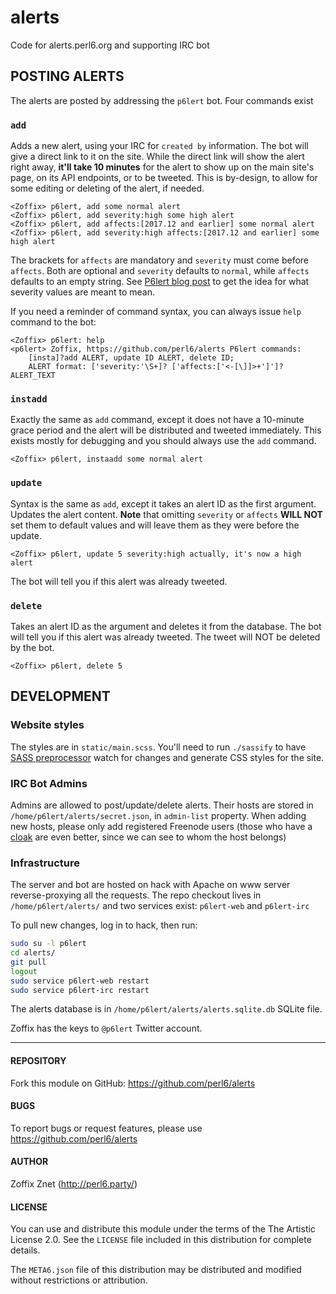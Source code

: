 # alerts

Code for alerts.perl6.org and supporting IRC bot

## POSTING ALERTS

The alerts are posted by addressing the `p6lert` bot. Four commands exist

### `add`

Adds a new alert, using your IRC for `created by` information.
The bot will give a direct link to it on the site. While
the direct link will show the alert right away, **it'll take 10 minutes** for
the alert to show up on the main site's page, on its API endpoints, or to be
tweeted. This is by-design, to allow for some editing or deleting of the alert,
if needed.

```
<Zoffix> p6lert, add some normal alert
<Zoffix> p6lert, add severity:high some high alert
<Zoffix> p6lert, add affects:[2017.12 and earlier] some normal alert
<Zoffix> p6lert, add severity:high affects:[2017.12 and earlier] some high alert
```

The brackets for `affects` are mandatory and `severity` must come before
`affects`. Both are optional and `severity` defaults to `normal`, while
`affects` defaults to an empty string. See [P6lert blog
post](https://rakudo.party/post/Announcing-P6lert-Your-Direct-Connection-to-Perl-6-Core-Developers)
to get the idea for what severity values are meant to mean.

If you need a reminder of command syntax, you can always issue `help` command
to the bot:

```
<Zoffix> p6lert: help
<p6lert> Zoffix, https://github.com/perl6/alerts P6lert commands:
    [insta]?add ALERT, update ID ALERT, delete ID;
    ALERT format: ['severity:'\S+]? ['affects:['<-[\]]>+']']? ALERT_TEXT
```

### `instadd`

Exactly the same as `add` command, except it does not have a 10-minute grace
period and the alert will be distributed and tweeted immediately. This exists
mostly for debugging and you should always use the `add` command.

```
<Zoffix> p6lert, instaadd some normal alert
```

### `update`

Syntax is the same as `add`, except it takes an alert ID as the first argument.
Updates the alert content. **Note** that omitting `severity` or `affects`
**WILL NOT** set them to default values and will leave them as they were
before the update.

```
<Zoffix> p6lert, update 5 severity:high actually, it's now a high alert
```

The bot will tell you if this alert was already tweeted.

### `delete`

Takes an alert ID as the argument and deletes it from the database.
The bot will tell you if this alert was already tweeted. The tweet will NOT
be deleted by the bot.

```
<Zoffix> p6lert, delete 5
```

###

## DEVELOPMENT

### Website styles

The styles are in `static/main.scss`. You'll need to run `./sassify` to
have [SASS preprocessor](http://sass-lang.com/) watch for changes and
generate CSS styles for the site.

### IRC Bot Admins

Admins are allowed to post/update/delete alerts. Their hosts are stored in
`/home/p6lert/alerts/secret.json`, in `admin-list` property. When adding new
hosts, please only add registered Freenode users (those who have a
[cloak](https://freenode.net/kb/answer/cloaks) are even better, since we can
see to whom the host belongs)

### Infrastructure

The server and bot are hosted on hack with Apache on www server reverse-proxying
all the requests. The repo checkout lives in
`/home/p6lert/alerts/` and two services exist: `p6lert-web` and `p6lert-irc`

To pull new changes, log in to hack, then run:

```bash
sudo su -l p6lert
cd alerts/
git pull
logout
sudo service p6lert-web restart
sudo service p6lert-irc restart
```

The alerts database is in `/home/p6lert/alerts/alerts.sqlite.db` SQLite file.

Zoffix has the keys to `@p6lert` Twitter account.

----

#### REPOSITORY

Fork this module on GitHub:
https://github.com/perl6/alerts

#### BUGS

To report bugs or request features, please use
https://github.com/perl6/alerts

#### AUTHOR

Zoffix Znet (http://perl6.party/)

#### LICENSE

You can use and distribute this module under the terms of the
The Artistic License 2.0. See the `LICENSE` file included in this
distribution for complete details.

The `META6.json` file of this distribution may be distributed and modified
without restrictions or attribution.
